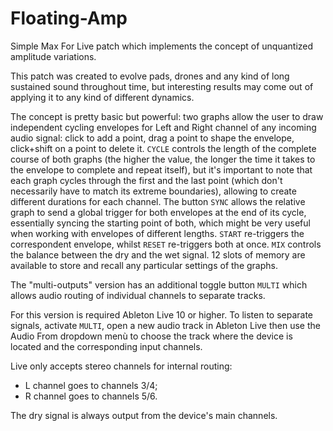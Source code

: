 # Floating-Amp
Simple Max For Live patch which implements the concept of unquantized amplitude variations.


This patch was created to evolve pads, drones and any kind of long sustained sound throughout time, but interesting results may come out of applying it to any kind of different dynamics.

The concept is pretty basic but powerful: two graphs allow the user to draw independent cycling envelopes for Left and Right channel of any incoming audio signal: click to add a point, drag a point to shape the envelope, click+shift on a point to delete it. `CYCLE` controls the length of the complete course of both graphs (the higher the value, the longer the time it takes to the envelope to complete and repeat itself), but it's important to note that each graph cycles through the first and the last point (which don't necessarily have to match its extreme boundaries), allowing to create different durations for each channel. The button `SYNC` allows the relative graph to send a global trigger for both envelopes at the end of its cycle, essentially syncing the starting point of both, which might be very useful when working with envelopes of different lengths. `START` re-triggers the correspondent envelope, whilst `RESET` re-triggers both at once. `MIX` controls the balance between the dry and the wet signal. 12 slots of memory are available to store and recall any particular settings of the graphs.


The "multi-outputs" version has an additional toggle button `MULTI` which allows audio routing of individual channels to separate tracks.

For this version is required Ableton Live 10 or higher.
To listen to separate signals, activate `MULTI`, open a new audio track in Ableton Live then use the Audio From dropdown menù to choose the track where the device is located and the corresponding input channels.

Live only accepts stereo channels for internal routing:
- L channel goes to channels 3/4;
- R channel goes to channels 5/6.

The dry signal is always output from the device's main channels.

